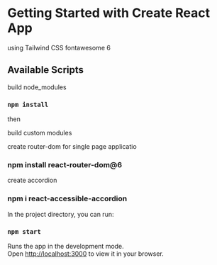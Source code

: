 # Getting Started with Create React App

using Tailwind CSS fontawesome 6

## Available Scripts

build node_modules

### `npm install`

then

build custom modules


create router-dom for single page applicatio

### npm install react-router-dom@6

create accordion

### npm i react-accessible-accordion

In the project directory, you can run:

### `npm start`

Runs the app in the development mode.\
Open [http://localhost:3000](http://localhost:3000) to view it in your browser.
